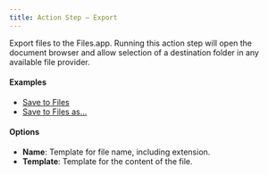 ```yaml
---
title: Action Step – Export
---
```


Export files to the Files.app. Running this action step will open the document browser and allow selection of a destination folder in any available file provider.

#### Examples

- [Save to Files](http://actions.getdrafts.com/a/1EW)
- [Save to Files as...](http://actions.getdrafts.com/a/1EX)

#### Options

- **Name**: Template for file name, including extension.
- **Template**: Template for the content of the file.
